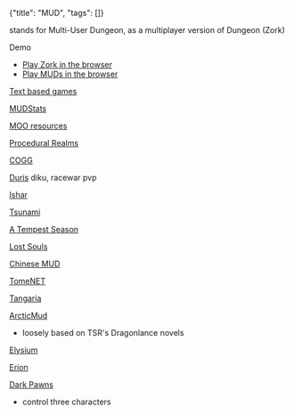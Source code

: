 {"title": "MUD", "tags": []}

stands for Multi-User Dungeon, as a multiplayer version of Dungeon (Zork)

Demo
* [Play Zork in the browser](http://textadventures.co.uk/games/view/5zyoqrsugeopel3ffhz_vq/zork)
* [Play MUDs in the browser](https://grapevine.haus/)

[Text based games](https://www.slideshare.net/apLexgrind/interactive-fiction-text-based-game)

[MUDStats](http://mudstats.com/)

[MOO resources](https://lisdude.com/moo/)

[Procedural Realms](http://www.proceduralrealms.com/)

[COGG](https://cogg.contrarium.net/)

[Duris](https://www.durismud.com/) diku, racewar pvp

[Ishar](https://isharmud.com/)

[Tsunami](http://www.thebigwave.net/index.php)

[A Tempest Season](https://tempestseason.com/)

[Lost Souls](https://www.lostsouls.org/)

[Chinese MUD](https://im-mortal.cn/mudlist)

[TomeNET](https://www.tomenet.eu/index.php)

[Tangaria](https://tangaria.com/)

[ArcticMud](http://arcticmud.org/)
* loosely based on TSR's Dragonlance novels

[Elysium](http://elysium-rpg.com/)

[Erion](http://erionmud.com)

[Dark Pawns](50.16.123.54:6969)
* control three characters

